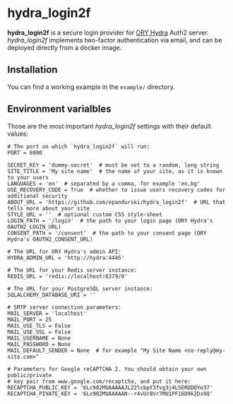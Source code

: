 # hydra_login2f

**hydra_login2f** is a secure login provider for [ORY
Hydra](https://github.com/ory/hydra) Auth2 server. *hydra_login2f*
implements two-factor authentication via email, and can be deployed
directly from a docker image.


## Installation

You can find a working example in the `example/` directory.


## Environment varialbles

Those are the most important *hydra_login2f* settings with their default values:

``` shell
# The port on which `hydra_login2f` will run:
PORT = 8000

SECRET_KEY = 'dummy-secret'  # must be set to a random, long string
SITE_TITLE = 'My site name'  # the name of your site, as it is known to your users
LANGUAGES = 'en'  # separated by a comma, for example 'en,bg'
USE_RECOVERY_CODE = True  # whether to issue users recovery codes for additional security
ABOUT_URL = 'https://github.com/epandurski/hydra_login2f'  # URL that tells more about your site
STYLE_URL = ''  # optional custom CSS style-sheet
LOGIN_PATH = '/login'  # the path to your login page (ORY Hydra's OAUTH2_LOGIN_URL)
CONSENT_PATH = '/consent'  # the path to your consent page (ORY Hydra's OAUTH2_CONSENT_URL)

# The URL for ORY Hydra's admin API:
HYDRA_ADMIN_URL = 'http://hydra:4445'

# The URL for your Redis server instance:
REDIS_URL = 'redis://localhost:6379/0'

# The URL for your PostgreSQL server instance:
SQLALCHEMY_DATABASE_URI = ''

# SMTP server connection parameters:
MAIL_SERVER = 'localhost'
MAIL_PORT = 25
MAIL_USE_TLS = False
MAIL_USE_SSL = False
MAIL_USERNAME = None
MAIL_PASSWORD = None
MAIL_DEFAULT_SENDER = None  # for example "My Site Name <no-reply@my-site.com>"

# Parameters for Google reCAPTCHA 2. You should obtain your own public/private
# key pair from www.google.com/recaptcha, and put it here:
RECAPTCHA_PUBLIC_KEY = '6Lc902MUAAAAAJL22lcbpY3fvg3j4LSERDDQYe37'
RECAPTCHA_PIVATE_KEY = '6Lc902MUAAAAAN--r4vUr8Vr7MU1PF16D9k2Ds9Q'
```

